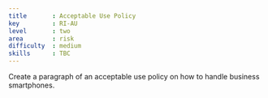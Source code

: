 ```yaml
---
title       : Acceptable Use Policy
key         : RI-AU
level       : two
area        : risk
difficulty  : medium
skills      : TBC
---
```


Create a paragraph of an acceptable use policy on how to handle business smartphones.
